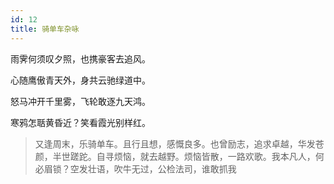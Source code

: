 ```yaml
---
id: 12
title: 骑单车杂咏
---
```

雨霁何须叹夕照，也携豪客去追风。

心随鹰傲青天外，身共云驰绿道中。

怒马冲开千里雾，飞轮敢逐九天鸿。

寒鸦怎聒黄昏近？笑看霞光别样红。

> 又逢周末，乐骑单车。且行且想，感慨良多。也曾励志，追求卓越，华发苍颜，半世蹉跎。自寻烦恼，就去越野。烦恼皆散，一路欢歌。我本凡人，何必眉锁？空发壮语，吹牛无过，公检法司，谁敢抓我
